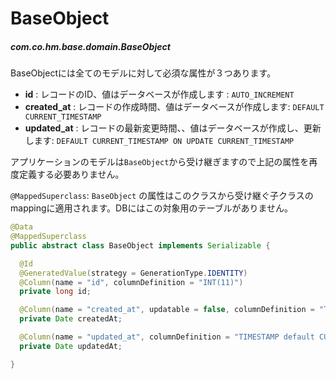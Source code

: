 # BaseObject   
##### _com.co.hm.base.domain.BaseObject_  
BaseObjectには全てのモデルに対して必須な属性が３つあります。

 * __id__           : レコードのID、値はデータベースが作成します : `AUTO_INCREMENT`  
 * __created_at__   : レコードの作成時間、値はデータベースが作成します:  `DEFAULT CURRENT_TIMESTAMP`  
 * __updated_at__   : レコードの最新変更時間、、値はデータベースが作成し、更新します: `DEFAULT CURRENT_TIMESTAMP ON UPDATE CURRENT_TIMESTAMP`  

アプリケーションのモデルは`BaseObject`から受け継ぎますので上記の属性を再度定義する必要ありません。

`@MappedSuperclass`: `BaseObject` の属性はこのクラスから受け継ぐ子クラスのmappingに適用されます。DBにはこの対象用のテーブルがありません。


```java
@Data
@MappedSuperclass
public abstract class BaseObject implements Serializable {

  @Id
  @GeneratedValue(strategy = GenerationType.IDENTITY)
  @Column(name = "id", columnDefinition = "INT(11)")
  private long id;

  @Column(name = "created_at", updatable = false, columnDefinition = "TIMESTAMP default CURRENT_TIMESTAMP")
  private Date createdAt;

  @Column(name = "updated_at", columnDefinition = "TIMESTAMP default CURRENT_TIMESTAMP on update CURRENT_TIMESTAMP")
  private Date updatedAt;

}
```